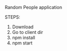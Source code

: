 Random People application

STEPS:<br/>
1. Download <br/>
2. Go to client dir<br/>
3. npm install <br/>
4. npm start
